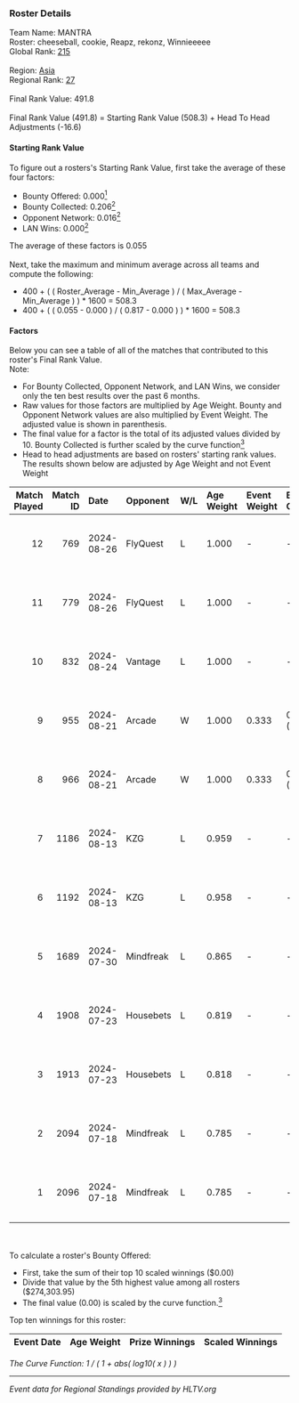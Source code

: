 ### Roster Details<br />
Team Name: MANTRA<br />
Roster: cheeseball, cookie, Reapz, rekonz, Winnieeeee<br />
Global Rank: [215](../../standings_global_2024_09_18.md)<br />
<br />
Region: [Asia]( ../../standings_asia_2024_09_18.md)<br />
Regional Rank: [27]( ../../standings_asia_2024_09_18.md)<br />
<br />
Final Rank Value:  491.8<br />
<br />
Final Rank Value (491.8) = Starting Rank Value (508.3) + Head To Head Adjustments (-16.6)<br />

#### Starting Rank Value<br />
To figure out a rosters's Starting Rank Value, first take the average of these four factors:<br />
- Bounty Offered: 0.000[<sup>1</sup>](#table2)
- Bounty Collected: 0.206[<sup>2</sup>](#table1)
- Opponent Network: 0.016[<sup>2</sup>](#table1)
- LAN Wins: 0.000[<sup>2</sup>](#table1)

The average of these factors is 0.055<br />
<br />
Next, take the maximum and minimum average across all teams and compute the following:<br />
- 400 + ( ( Roster_Average - Min_Average ) / ( Max_Average - Min_Average ) ) * 1600 = 508.3
- 400 + ( ( 0.055 - 0.000 ) / ( 0.817 - 0.000 ) ) * 1600 = 508.3


#### Factors<br />
Below you can see a table of all of the matches that contributed to this roster's Final Rank Value.<br />
Note:<br />

- For Bounty Collected, Opponent Network, and LAN Wins, we consider only the ten best results over the past 6 months.
- Raw values for those factors are multiplied by Age Weight. Bounty and Opponent Network values are also multiplied by Event Weight. The adjusted value is shown in parenthesis.
- The final value for a factor is the total of its adjusted values divided by 10. Bounty Collected is further scaled by the curve function[<sup>3</sup>](#curveFunction)
- Head to head adjustments are based on rosters' starting rank values. The results shown below are adjusted by Age Weight and not Event Weight
<span id="table1"></span><br />


| Match Played | Match ID | Date       | Opponent  | W/L | Age Weight | Event Weight | Bounty Collected | Opponent Network | LAN Wins  | H2H Adj. | Roster                                        |
| -: | -: | :- | :- | :- | :- | :- | :- | :- | :- | -: | :- |
|           12 |      769 | 2024-08-26 | FlyQuest  | L   | 1.000      | -            | -                | -                | -         |    -1.46 | cheeseball, cookie, Reapz, rekonz, Winnieeeee |
|           11 |      779 | 2024-08-26 | FlyQuest  | L   | 1.000      | -            | -                | -                | -         |    -1.49 | cheeseball, cookie, Reapz, rekonz, Winnieeeee |
|           10 |      832 | 2024-08-24 | Vantage   | L   | 1.000      | -            | -                | -                | -         |   -10.05 | cheeseball, cookie, Reapz, rekonz, Winnieeeee |
|            9 |      955 | 2024-08-21 | Arcade    | W   | 1.000      | 0.333        | 0.002 (0.001)    | 0.236 (0.079)    | 0 (0.000) |    20.76 | cheeseball, cookie, Reapz, rekonz, Winnieeeee |
|            8 |      966 | 2024-08-21 | Arcade    | W   | 1.000      | 0.333        | 0.002 (0.001)    | 0.236 (0.079)    | 0 (0.000) |    22.41 | cheeseball, cookie, Reapz, rekonz, Winnieeeee |
|            7 |     1186 | 2024-08-13 | KZG       | L   | 0.959      | -            | -                | -                | -         |    -7.43 | cheeseball, cookie, mag1c, Reapz, Winnieeeee  |
|            6 |     1192 | 2024-08-13 | KZG       | L   | 0.958      | -            | -                | -                | -         |    -7.92 | cheeseball, cookie, mag1c, Reapz, Winnieeeee  |
|            5 |     1689 | 2024-07-30 | Mindfreak | L   | 0.865      | -            | -                | -                | -         |    -5.52 | cheeseball, cookie, mag1c, Reapz, Winnieeeee  |
|            4 |     1908 | 2024-07-23 | Housebets | L   | 0.819      | -            | -                | -                | -         |    -6.39 | cheeseball, cookie, mag1c, Reapz, Winnieeeee  |
|            3 |     1913 | 2024-07-23 | Housebets | L   | 0.818      | -            | -                | -                | -         |    -6.76 | cheeseball, cookie, mag1c, Reapz, Winnieeeee  |
|            2 |     2094 | 2024-07-18 | Mindfreak | L   | 0.785      | -            | -                | -                | -         |    -6.19 | cheeseball, cookie, mag1c, Reapz, Winnieeeee  |
|            1 |     2096 | 2024-07-18 | Mindfreak | L   | 0.785      | -            | -                | -                | -         |    -6.53 | cheeseball, cookie, mag1c, Reapz, Winnieeeee  |

<br />
<span id="table2"></span><br />
To calculate a roster's Bounty Offered:<br />

- First, take the sum of their top 10 scaled winnings ($0.00)
- Divide that value by the 5th highest value among all rosters ($274,303.95)
- The final value (0.00) is scaled by the curve function.[<sup>3</sup>](#curveFunction)

Top ten winnings for this roster:<br />

| Event Date | Age Weight | Prize Winnings | Scaled Winnings |
| :- | -: | :- | :- |


<span id="curveFunction"></span>_The Curve Function: 1 / ( 1 + abs( log10( x ) ) )_<br />

---
_Event data for Regional Standings provided by HLTV.org_<br />
